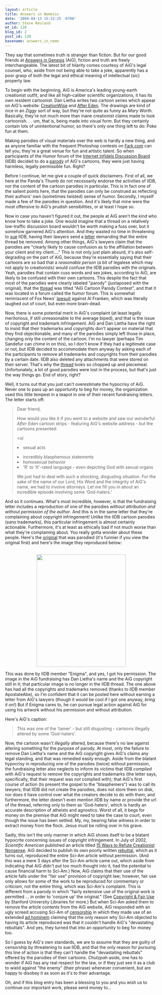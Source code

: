 ```yaml
---
layout: article
title: Answers in Nemesis
date: '2004-04-13 15:32:25 -0700'
author: Steve Reuland
mt_id: 120
blog_id: 2
post_id: 120
basename: answers_in_neme
---
```

They say that sometimes truth is stranger than fiction.  But for our good friends at <a href="http://www.answersingenesis.org/">Answers in Genesis</a> (AiG), fiction and truth are freely interchangeable.  The latest bit of hilarity comes courtesy of AiG's legal counsel, who, aside from not being able to take a joke, apparently has a poor grasp of both the legal and ethical meaning of intellectual (sic) property law.

To begin with the beginning, AiG is America's leading young-earth creationist outfit, and like all high-caliber scientific organizations, it has its own resident cartoonist.  Dan Lietha writes two cartoon series which appear on AiG's website: <a href="http://www.answersingenesis.org/CreationWise/CW_Pages/CW_TOC.asp">CreationWise</a> and <a href="http://www.answersingenesis.org/AfterEden/AE_Pages/AE_TOC.asp">After Eden</a>.  The drawings are kind of nice in an <I>Ziggy</I> sort of way, but they're not quite as funny as <I>Mary Worth</I>.  Basically, they're not much more than inane creationist claims made to look cartoonish. . . um, that is, being made into visual form.  But they certainly contain lots of unintentional humor, so there's only one thing left to do:  Poke fun at them.

Making parodies of visual materials over the web is hardly a new thing, and as anyone familiar with the frequent Photoshop contests on <a href=" http://www.fark.com/">Fark.com</a> can tell you, they're a great venue for fun and artistic talent.  So when participants of the Humor forum of the <a href="http://www.iidb.org/vbb/index.php" target="new">Internet Infidels Discussion Board</a> (IIDB) decided to do a <a href="http://www.iidb.org/vbb/showthread.php?t=66561">parody</A> of AiG's cartoons, they were just having harmless, legally permissible fun.  Right? 



<!--more-->

Before I continue, let me give a couple of quick disclaimers.  First of all, we here at the Panda's Thumb do not necessarily endorse the activities of IIDB, nor the content of the cartoon parodies in particular.  This is in fact one of the salient points here, that the parodies can only be construed as reflecting their authors' own (sometimes twisted) sense of humor.  Secondly, I myself made a few of the parodies in question.  And it's likely that mine were the most offensive to AiG's prudish sensibilities, or at least I hope so.  

Now in case you haven't figured it out, the people at AiG aren't the kind who know how to take a joke.  One would imagine that a thread on a relatively low-traffic discussion board wouldn't be worth making a fuss over, but it somehow garnered AiG's attention.  And they wasted no time in threatening to <a href="http://www.iidb.org/vbb/showthread.php?t=76480&page=1">sue</a> IIDB, having their lawyers send a <a href="http://www.chillingeffects.org/protest/notice.cgi?NoticeID=1069">letter</a> demanding that the entire thread be removed.  Among other things, AiG's lawyers claim that the parodies are "clearly likely to cause confusion as to the affiliation between your client and my client...."  This is not only just plain absurd, it's also self-degrading on the part of AiG, because they're essentially saying that their cartoons are so bad that a <I>reasonable person</I> (a bit of legalese which may not apply to creationists) would confuse the IIDB parodies with the originals.  Yeah, parodies that contain cuss words and sex jokes, according to AiG, are likely to be confused with their own cartoons.  This despite the fact that most of the parodies were clearly labeled "parody" (juxtaposed with the original), that the <a href="http://www.iidb.org/vbb/showthread.php?t=66561">thread</a> was titled "AiG Cartoon Parody Contest", and that it was located in a forum called the <I>humor</I> forum.  This is somewhat reminiscent of Fox News' <a href="http://1010wins.com/topstories/winstopstories_story_237170454.html">lawsuit</a> against Al Franken, which was literally laughed out of court, but even more brain-dead.  

Now, there is some potential merit in AiG's complaint (at least legally meritorious, if still unreasonable to the average biped), and that is the issue of copyright and trademark infringement.  AiG and Dan Lietha have the right to insist that their trademarks and copyrights don't appear on material that they find objectionable, and many of the parodies simply left those in place, changing only the content of the cartoon.  I'm no lawyer (perhaps Tim Sandefur can chime in on this), so I don't know if they had a legitimate case or not, but IIDB decided to accommodate them anyway by asking each of the participants to remove all trademarks and copyrights from their parodies by a certain date.  IIDB also deleted any attachments that were stored on their server.  That's why the <a href="http://www.iidb.org/vbb/showthread.php?t=66561">thread</a> looks so chopped up and piecemeal.  Unfortunately, a lot of good parodies were lost in the process, but that's just the way things go.  End of story, right?

Well, it turns out that you just can't overestimate the hypocrisy of AiG.  Never one to pass up an opportunity to beg for money, the organization used this little tempest in a teapot in one of their recent fundraising letters.  The letter starts off:

<blockquote><p>Dear friend,

How would you like it if you went to a website and saw our wonderful <I>After Eden</I> cartoon strips - featuring AiG's website address - but the cartoons presented:

<ul<li>sexual acts</li>
<li>incredibly blasphemous statements</li>
<li>homosexual behavior</li>
<li>'R' to ‘X'-rated language - even depicting God with sexual organs</li></ul>

We just had to deal with such a shocking, disgusting situation.  For the sake of the name of our Lord, His Word and the integrity of AiG's name, we had to involve attorneys.  Let me fill you in about an incredible episode involving some ‘God-haters.'</blockquote>                   

And so it continues.  What's most incredible, however, is that the fundraising letter includes a reproduction of one of the parodies <I>without attribution and without permission of the author</I>.  And this is in the same letter that they're complaining about copyright infringement!  Unlike the IIDB cartoon parodies (<I>sans</I> trademarks), this particular infringement is almost certainly actionable.  Furthermore, it's at least as ethically bad if not much worse than what they're complaining about.  You really gotta wonder about these people.  Here's the <a href="http://www.answersingenesis.org/AfterEden/AE_Pages/ae7-19-2002.asp">original</a> that was parodied (it's funnier if you view the original first) and here's the image they reproduced below: 

<br>
<center><img src="{{ site.baseurl }}/uploads/2005/034cenigma.gif" width="295" height="371" border="0" /></a></center>

This was done by IIDB member "Enigma", and yes, I got his permission.  The image in the AiG fundraising has Dan Lietha's name and the AiG copyright still in it; that particular image is no longer in the IIDB thread.  The one above has had all the copyrights and trademarks removed (thanks to IIDB member ApostateAbe), so I'm confident that it can be posted here without earning a letter from AiG's lawyers (though it would be cool if I got one anyway, <i>bring it on!</i>)  But if Enigma cares to, he can pursue legal action against AiG for using his artwork without his permission and without attribution.

Here's AiG's caption:

<blockquote><p>This was one of the ‘tamer' - but still disgusting - cartoons illegally altered by some ‘God-haters'.</p></blockquote>

Now, the cartoon wasn't <I>illegally</I> altered, because there's no law against altering something for the purpose of parody.  At most, only the failure to remove Dan Lietha's name and the AiG copyright gives AiG's claims any legal standing, and that was remedied easily enough.  Aside from the blatant hypocrisy in reproducing one of the parodies (twice) without permission, the fundraising letter also neglects to inform its victims that IIDB <I>complied</I> with AiG's request to remove the copyrights and trademarks (the letter says, specifically, that their request was <I>not</I> complied with); that AiG's first course of action (to present the gospel to the "blasphemers") was to call its lawyers; that IIDB did not create the parodies, does not store them on disk, nor does it have control over what the creators decide to do with them; and furthermore, the letter doesn't even mention IIDB by name or provide the url of the thread, referring only to them as 'God-haters', which is hardly an accurate description of atheists and agnostics.  Worst of all, it begs for money on the premise that AiG might need to take the case to court, even though the issue has been settled.  My, my, bearing false witness in order to extract money from the flock.  Jesus must be rolling over in his grave.

Sadly, this isn't the only manner in which AiG shows itself to be a blatant hypocrite concerning issues of copyright infringement.  In July of 2002, <I>Scientific American</I> published an article titled <a href="http://www.sciam.com/article.cfm?articleID=000D4FEC-7D5B-1D07-8E49809EC588EEDF&pageNumber=1&catID=2">15 Ways to Refute Creationist Nonsense</a>.  AiG decided to publish its own poorly written <a href="http://www.answersingenesis.org/news/scientific_american.asp">rebuttal</a>, which as it turns out, reproduced the entire Sci-Am article without permission.  (And this was a mere 3 days after the Sci-Am article came out, which aside from indicating that AiG didn't put too much thought into it, had the potential to cause financial harm to Sci-Am.)  Now, AiG claims that their use of the article falls under the "fair use" provision of copyright law; however, fair use only allows for <i>some</i> of the work to be reproduced for commentary or criticism, not the entire thing, which was Sci-Am's complaint.  This is different from a parody in which "fairly extensive use of the original work is permitted ... in order to 'conjure up' the original."  (See <a href="http://fairuse.stanford.edu/Copyright_and_Fair_Use_Overview/chapter9/9-a.html#1">Copyright & Fair Use</a> by Stanford University Libraries for more.)  But when Sci-Am asked them to remove the article contents from the AiG website, AiG responded with an ugly screed accusing Sci-Am of <a href="http://www.answersingenesis.org/news/0711sciam.asp">censorship</a> in which they made use of an extended <a href="http://www.answersingenesis.org/docs2002/0802letter.asp">ad hominem</a> claiming that the only reason why Sci-Am objected to having its article reproduced was that it couldn't handle AiG's "devastating rebuttals".  And yes, they turned that into an opportunity to beg for money too.

So I guess by AiG's own standards, we are to assume that they are guilty of censorship by threatening to sue IIDB, and that the only reason for pursuing this line of action is that they can't handle the "devastating rebuttals" offered by the parodies of their cartoons.  <I>Chutzpah</I> aside, one has to wonder if AiG has any real respect for the law, or if they just see it as a club to wield against "the enemy" (their phrase) whenever convenient, but are happy to disobey it as soon as it's to their advantage.

Oh, and if this blog entry has been a blessing to you and you wish us to continue our important work, please send money to...






